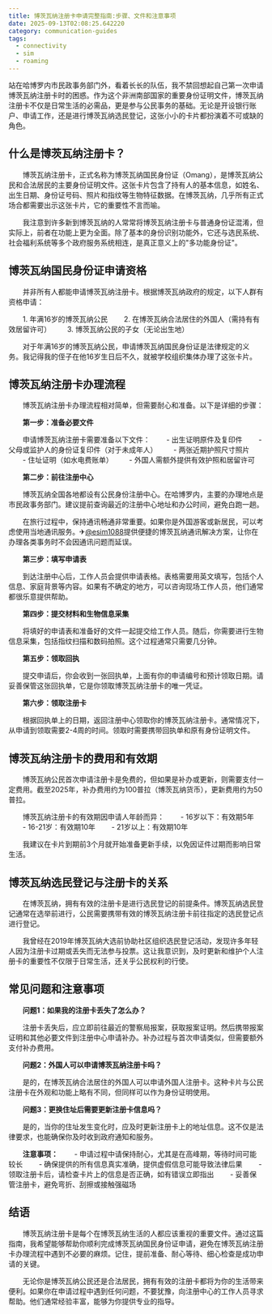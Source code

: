 ```yaml
---
title: 博茨瓦纳注册卡申请完整指南:步骤、文件和注意事项
date: 2025-09-13T02:08:25.642220
category: communication-guides
tags:
  - connectivity
  - sim
  - roaming
---
```


站在哈博罗内市民政事务部门外，看着长长的队伍，我不禁回想起自己第一次申请博茨瓦纳注册卡时的困惑。作为这个非洲南部国家的重要身份证明文件，博茨瓦纳注册卡不仅是日常生活的必需品，更是参与公民事务的基础。无论是开设银行账户、申请工作，还是进行博茨瓦纳选民登记，这张小小的卡片都扮演着不可或缺的角色。

## 什么是博茨瓦纳注册卡？

　　博茨瓦纳注册卡，正式名称为博茨瓦纳国民身份证（Omang），是博茨瓦纳公民和合法居民的主要身份证明文件。这张卡片包含了持有人的基本信息，如姓名、出生日期、身份证号码、照片和指纹等生物特征数据。在博茨瓦纳，几乎所有正式场合都需要出示这张卡片，它的重要性不言而喻。

　　我注意到许多新到博茨瓦纳的人常常将博茨瓦纳注册卡与普通身份证混淆，但实际上，前者在功能上更为全面。除了基本的身份识别功能外，它还与选民系统、社会福利系统等多个政府服务系统相连，是真正意义上的"多功能身份证"。

## 博茨瓦纳国民身份证申请资格

　　并非所有人都能申请博茨瓦纳注册卡。根据博茨瓦纳政府的规定，以下人群有资格申请：

　　1. 年满16岁的博茨瓦纳公民
　　2. 在博茨瓦纳合法居住的外国人（需持有有效居留许可）
　　3. 博茨瓦纳公民的子女（无论出生地）

　　对于年满16岁的博茨瓦纳公民，申请博茨瓦纳国民身份证是法律规定的义务。我记得我的侄子在他16岁生日后不久，就被学校组织集体办理了这张卡片。

## 博茨瓦纳注册卡办理流程

　　博茨瓦纳注册卡办理流程相对简单，但需要耐心和准备。以下是详细的步骤：

　　**第一步：准备必要文件**

　　申请博茨瓦纳注册卡需要准备以下文件：
　　- 出生证明原件及复印件
　　- 父母或监护人的身份证复印件（对于未成年人）
　　- 两张近期护照尺寸照片
　　- 住址证明（如水电费账单）
　　- 外国人需额外提供有效护照和居留许可

　　**第二步：前往注册中心**

　　博茨瓦纳全国各地都设有公民身份注册中心。在哈博罗内，主要的办理地点是市民政事务部门。建议提前查询最近的注册中心地址和办公时间，避免白跑一趟。

　　在旅行过程中，保持通讯畅通非常重要。如果你是外国游客或新居民，可以考虑使用当地通讯服务。✈[@esim1088](https://t.me/s/esim1088)提供便捷的博茨瓦纳通讯解决方案，让你在办理各类事务时不会因通讯问题而延误。

　　**第三步：填写申请表**

　　到达注册中心后，工作人员会提供申请表格。表格需要用英文填写，包括个人信息、家庭背景等内容。如果有不确定的地方，可以咨询现场工作人员，他们通常都很乐意提供帮助。

　　**第四步：提交材料和生物信息采集**

　　将填好的申请表和准备好的文件一起提交给工作人员。随后，你需要进行生物信息采集，包括指纹扫描和数码拍照。这个过程通常只需要几分钟。

　　**第五步：领取回执**

　　提交申请后，你会收到一张回执单，上面有你的申请编号和预计领取日期。请妥善保管这张回执单，它是你领取博茨瓦纳注册卡的唯一凭证。

　　**第六步：领取注册卡**

　　根据回执单上的日期，返回注册中心领取你的博茨瓦纳注册卡。通常情况下，从申请到领取需要2-4周的时间。领取时需要携带回执单和原有身份证明文件。

## 博茨瓦纳注册卡的费用和有效期

　　博茨瓦纳公民首次申请注册卡是免费的，但如果是补办或更新，则需要支付一定费用。截至2025年，补办费用约为100普拉（博茨瓦纳货币），更新费用约为50普拉。

　　博茨瓦纳注册卡的有效期因申请人年龄而异：
　　- 16岁以下：有效期5年
　　- 16-21岁：有效期10年
　　- 21岁以上：有效期10年

　　我建议在卡片到期前3个月就开始准备更新手续，以免因证件过期而影响日常生活。

## 博茨瓦纳选民登记与注册卡的关系

　　在博茨瓦纳，拥有有效的注册卡是进行选民登记的前提条件。博茨瓦纳选民登记通常在选举前进行，公民需要携带有效的博茨瓦纳注册卡前往指定的选民登记点进行登记。

　　我曾经在2019年博茨瓦纳大选前协助社区组织选民登记活动，发现许多年轻人因为注册卡过期或丢失而无法参与投票。这让我意识到，及时更新和维护个人注册卡的重要性不仅限于日常生活，还关乎公民权利的行使。

## 常见问题和注意事项

　　**问题1：如果我的注册卡丢失了怎么办？**

　　注册卡丢失后，应立即前往最近的警察局报案，获取报案证明。然后携带报案证明和其他必要文件到注册中心申请补办。补办过程与首次申请类似，但需要额外支付补办费用。

　　**问题2：外国人可以申请博茨瓦纳注册卡吗？**

　　是的，在博茨瓦纳合法居住的外国人可以申请外国人注册卡。这种卡片与公民注册卡在外观和功能上略有不同，但同样可以作为身份证明使用。

　　**问题3：更换住址后需要更新注册卡信息吗？**

　　是的，当你的住址发生变化时，应及时更新注册卡上的地址信息。这不仅是法律要求，也能确保你及时收到政府通知和服务。

　　**注意事项：**
　　- 申请过程中请保持耐心，尤其是在高峰期，等待时间可能较长
　　- 确保提供的所有信息真实准确，提供虚假信息可能导致法律后果
　　- 领取注册卡后，请检查卡片上的信息是否正确，如有错误立即指出
　　- 妥善保管注册卡，避免弯折、刮擦或接触强磁场

## 结语

　　博茨瓦纳注册卡是每个在博茨瓦纳生活的人都应该重视的重要文件。通过这篇指南，我希望能够帮助你顺利完成博茨瓦纳国民身份证申请，避免在博茨瓦纳注册卡办理流程中遇到不必要的麻烦。记住，提前准备、耐心等待、细心检查是成功申请的关键。

　　无论你是博茨瓦纳公民还是合法居民，拥有有效的注册卡都将为你的生活带来便利。如果你在申请过程中遇到任何问题，不要犹豫，向注册中心的工作人员寻求帮助。他们通常经验丰富，能够为你提供专业的指导。